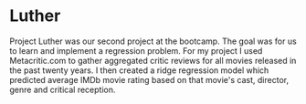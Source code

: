 Luther
======

Project Luther was our second project at the bootcamp. The goal was for us to learn and implement a regression problem. For my project I used Metacritic.com to gather aggregated critic reviews for all movies released in the past twenty years. I then created a ridge regression model which predicted average IMDb movie rating based on that movie's cast, director, genre and critical reception. 
